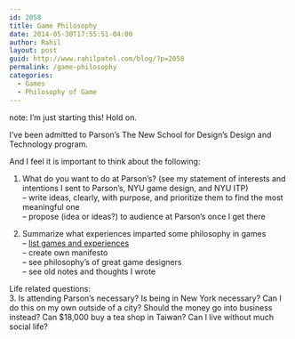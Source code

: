 ```yaml
---
id: 2058
title: Game Philosophy
date: 2014-05-30T17:55:51-04:00
author: Rahil
layout: post
guid: http://www.rahilpatel.com/blog/?p=2058
permalink: /game-philosophy
categories:
  - Games
  - Philosophy of Game
---
```

note: I&#8217;m just starting this! Hold on.

I&#8217;ve been admitted to Parson&#8217;s The New School for Design&#8217;s Design and Technology program.

And I feel it is important to think about the following:

1. What do you want to do at Parson’s? (see my statement of interests and intentions I sent to Parson&#8217;s, NYU game design, and NYU ITP)  
&#8211; write ideas, clearly, with purpose, and prioritize them to find the most meaningful one  
&#8211; propose (idea or ideas?) to audience at Parson’s once I get there

2. Summarize what experiences imparted some philosophy in games  
&#8211; [list games and experiences](http://www.rahilpatel.com/blog/a-sequential-list-of-times-game-related-experiences-that-affected-me "A Sequential List of Times Game-related Experiences that Affected Me")  
&#8211; create own manifesto  
&#8211; see philosophy&#8217;s of great game designers  
&#8211; see old notes and thoughts I wrote

Life related questions:  
3. Is attending Parson&#8217;s necessary? Is being in New York necessary? Can I do this on my own outside of a city? Should the money go into business instead? Can $18,000 buy a tea shop in Taiwan? Can I live without much social life?